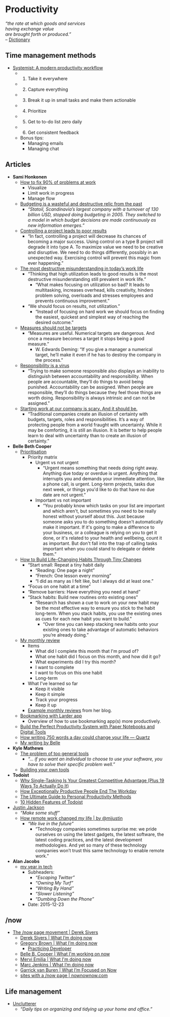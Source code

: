 # Productivity

_“the rate at which goods and services  
having exchange value  
are brought forth or produced.”_  
– [Dictionary](http://dictionary.reference.com/browse/productivity)

## Time management methods

- [Systemist: A modern productivity workflow](https://blog.todoist.com/user-stories/systemist-personal-workflow/)
  - 1. Take it everywhere
  - 2. Capture everything
  - 3. Break it up in small tasks and make them actionable
  - 4. Prioritize
  - 5. Get to to-do list zero daily
  - 6. Get consistent feedback
  - Bonus tips:
    - Managing emails
    - Managing chat

## Articles

- **Sami Honkonen**
  - [How to fix 90% of problems at work](http://www.samihonkonen.com/how-to-fix-90-of-problems-at-work/)
    - Visualize
    - Limit work in progress
    - Manage flow
  - [Budgeting is a wasteful and destructive relic from the past](http://www.samihonkonen.com/budgeting-is-a-wasteful-and-destructive-relic-from-the-past/)
    - _“Statoil, Scandinavia’s largest company with a turnover of 130 billion USD, stopped doing budgeting in 2005. They switched to a model in which budget decisions are made continuously as new information emerges.”_
  - [Controlling a project leads to poor results](http://www.samihonkonen.com/controlling-a-project-leads-to-poor-results/)
    - “In fact, controlling a project will decrease its chances of becoming a major success. Using control on a type B project will degrade it into type A. To maximize value we need to be creative and disruptive. We need to do things differently, possibly in an unexpected way. Exercising control will prevent this magic from ever happening.”
  - [The most destructive misunderstanding in today’s work life](http://www.samihonkonen.com/the-most-destructive-misunderstanding-in-todays-work-life/)
    - “Thinking that high utilization leads to good results is the most destructive misunderstanding still prevalent in work life.”
      - “What makes focusing on utilization so bad? It leads to multitasking, increases overhead, kills creativity, hinders problem solving, overloads and stresses employees and prevents continuous improvement.”
    - “We should focus on results, not utilization.”
      - “Instead of focusing on hard work we should focus on finding the easiest, quickest and simplest way of reaching the desired outcome.”
  - [Measures should not be targets](http://www.samihonkonen.com/measures-should-not-be-targets/)
    - “Measures are useful. Numerical targets are dangerous. And once a measure becomes a target it stops being a good measure.”
      - W. Edwards Deming: “If you give a manager a numerical target, he’ll make it even if he has to destroy the company in the process.”
  - [Responsibility is a virus](http://www.samihonkonen.com/responsibility-is-a-virus/)
    - “Trying to make someone responsible also displays an inability to distinguish between accountability and responsibility. When people are accountable, they’ll do things to avoid being punished. Accountability can be assigned. When people are responsible, they’ll do things because they feel those things are worth doing. Responsibility is always intrinsic and can not be assigned.”
  - [Starting work at our company is scary. And it should be.](http://www.samihonkonen.com/starting-work-at-our-company-is-scary-and-it-should-be/)
    - “Traditional companies create an illusion of certainty with budgets, targets, roles and responsibilities. It’s a way of protecting people from a world fraught with uncertainty. While it may be comforting, it is still an illusion. It is better to help people learn to deal with uncertainty than to create an illusion of certainty.”
- **Belle Beth Cooper**
  - [Prioritisation](http://blog.bellebethcooper.com/prioritisation.html)
    - Priority matrix
      - Urgent vs not urgent
        - “Urgent means something that needs doing right away. Anything due today or overdue is urgent. Anything that interrupts you and demands your immediate attention, like a phone call, is urgent. Long-term projects, tasks due next week, or things you'd like to do that have no due date are not urgent.”
      - Important vs not important
        - “You probably know which tasks on your list are important and which aren't, but sometimes you need to be really honest without yourself about this. Just because someone asks you to do something doesn't automatically make it important. If it's going to make a difference to your business, or a colleague is relying on you to get it done, or it's related to your health and wellbeing, count it as important. But don't fall into the trap of calling tasks important when you could stand to delegate or delete them.”
  - [How to Build Life-Changing Habits Through Tiny Changes](https://open.buffer.com/building-habits/)
    - “Start small: Repeat a tiny habit daily
      - “Reading: One page a night”
      - “French: One lesson every morning”
      - “I did as many as I felt like, but I always did at least one.”
    - “Focus on one habit at a time”
    - “Remove barriers: Have everything you need at hand”
    - “Stack habits: Build new routines onto existing ones”
      - “Research has shown a cue to work on your new habit may be the most effective way to ensure you stick to the habit long-term. When you stack habits, you use the existing ones as cues for each new habit you want to build.”
        - “Over time you can keep stacking new habits onto your existing ones to take advantage of automatic behaviors you’re already doing.”
  - [My monthly review](https://exist.io/blog/review/)
    - Items
      - What did I complete this month that I'm proud of?
      - What one habit did I focus on this month, and how did it go?
      - What experiments did I try this month?
      - I want to complete
      - I want to focus on this one habit
      - Long-term
    - What I've learned so far
      - Keep it visible
      - Keep it simple
      - Track your progress
      - Keep it up
    - [Example monthly reviews](http://blog.bellebethcooper.com/category/monthly-reviews.html) from her blog.
  - [Bookmarking with Larder app](https://larder.io/blog/larder-uses/)
    - Overview of how to use bookmarking app(s) more productively.
  - [Build the Perfect Productivity System with Paper Notebooks and Digital Tools](https://zapier.com/blog/digital-and-paper-note-taking-systems/)
  - [How writing 750 words a day could change your life — Quartz](http://qz.com/777929/writing-morning-pages-can-offer-many-of-the-same-benefits-as-meditation/)
  - [My writing by Belle](https://larder.io/public/belle/my-writing/)
- **Kyle Mathews**
  - [The problem of too general tools](https://www.bricolage.io/problem-too-general-tools/)
    - _“… if you want an individual to choose to use your software, you have to solve their specific problem well.”_
  - [Building your own tools](https://www.bricolage.io/building-your-own-tools/)
- **Todoist**
  - [Why Single-Tasking Is Your Greatest Competitive Advantage (Plus 19 Ways To Actually Do It)](https://blog.todoist.com/2015/09/01/why-single-tasking-is-your-greatest-competitive-advantage-plus-19-ways-to-actually-do-it/)
  - [How Exceptionally Productive People End The Workday](https://blog.todoist.com/2015/07/15/how-exceptionally-productive-people-end-the-workday/)
  - [The Ultimate Guide to Personal Productivity Methods](https://blog.todoist.com/2015/11/30/ultimate-guide-personal-productivity-methods/)
  - [10 Hidden Features of Todoist](https://blog.todoist.com/2015/09/03/10-hidden-features-of-todoist/)
- [Justin Jackson](https://justinjackson.ca/)
  - _“Make some stuff”_
  - [How remote work changed my life | by @mijustin](https://justinjackson.ca/remote/)
    - _“We live in the future”_
      - “Technology companies sometimes surprise me: we pride ourselves on using the latest gadgets, the latest software, the latest coding practices, and the latest development methodologies. And yet so many of these technology companies won’t trust this same technology to enable remote work.”
- **Alan Jacobs**
  - [my year in tech](https://blog.ayjay.org/my-year-in-tech/)
    - Subheaders:
      - _“Escaping Twitter”_
      - _“Owning My Turf”_
      - _“Writing By Hand”_
      - _“Slower Listening”_
      - _“Dumbing Down the Phone”_
    - Date: 2015-12-23

## /now

- [The /now page movement | Derek Sivers](https://sivers.org/nowff)
  - [Derek Sivers | What I’m doing now](https://sivers.org/now)
  - [Gregory Brown | What I’m doing now](https://practicingdeveloper.com/now/)
    - [Practicing Developer](https://practicingdeveloper.com/)
  - [Belle B. Cooper | What I'm working on now](http://bellebethcooper.com/now.html)
  - [Mervi Emilia | What I'm doing now](http://merviemilia.com/now)
  - [Marc Jenkins | What I’m doing now](https://marcjenkins.co.uk/now/)
  - [Garrick van Buren | What I’m Focused on Now](https://garrickvanburen.com/now/)
  - [sites with a /now page | nownownow.com](http://nownownow.com/)

## Life management

- [Unclutterer](https://unclutterer.com/)
  - _“Daily tips on organizing and tidying up your home and office.”_
